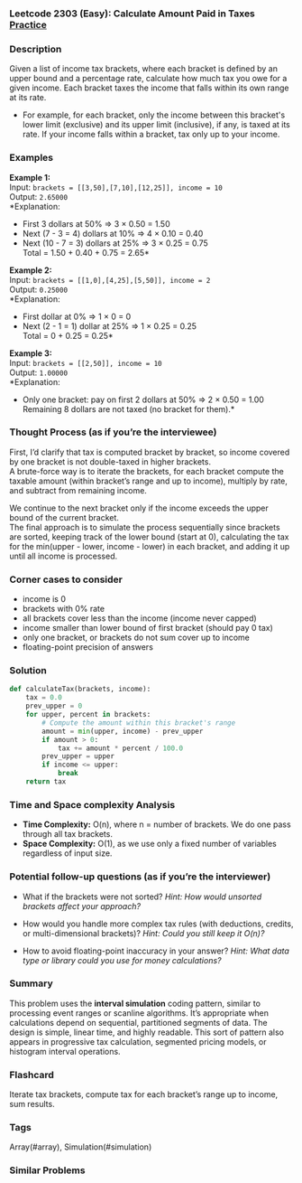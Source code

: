 ### Leetcode 2303 (Easy): Calculate Amount Paid in Taxes [Practice](https://leetcode.com/problems/calculate-amount-paid-in-taxes)

### Description  
Given a list of income tax brackets, where each bracket is defined by an upper bound and a percentage rate, calculate how much tax you owe for a given income. Each bracket taxes the income that falls within its own range at its rate.  
- For example, for each bracket, only the income between this bracket's lower limit (exclusive) and its upper limit (inclusive), if any, is taxed at its rate. If your income falls within a bracket, tax only up to your income.

### Examples  

**Example 1:**  
Input: `brackets = [[3,50],[7,10],[12,25]], income = 10`  
Output: `2.65000`  
*Explanation:  
- First 3 dollars at 50% ⇒ 3 × 0.50 = 1.50  
- Next (7 - 3 = 4) dollars at 10% ⇒ 4 × 0.10 = 0.40  
- Next (10 - 7 = 3) dollars at 25% ⇒ 3 × 0.25 = 0.75  
Total = 1.50 + 0.40 + 0.75 = 2.65*

**Example 2:**  
Input: `brackets = [[1,0],[4,25],[5,50]], income = 2`  
Output: `0.25000`  
*Explanation:  
- First dollar at 0% ⇒ 1 × 0 = 0  
- Next (2 - 1 = 1) dollar at 25% ⇒ 1 × 0.25 = 0.25  
Total = 0 + 0.25 = 0.25*

**Example 3:**  
Input: `brackets = [[2,50]], income = 10`  
Output: `1.00000`  
*Explanation:  
- Only one bracket: pay on first 2 dollars at 50% ⇒ 2 × 0.50 = 1.00  
Remaining 8 dollars are not taxed (no bracket for them).*

### Thought Process (as if you’re the interviewee)  
First, I’d clarify that tax is computed bracket by bracket, so income covered by one bracket is not double-taxed in higher brackets.  
A brute-force way is to iterate the brackets, for each bracket compute the taxable amount (within bracket’s range and up to income), multiply by rate, and subtract from remaining income.

We continue to the next bracket only if the income exceeds the upper bound of the current bracket.  
The final approach is to simulate the process sequentially since brackets are sorted, keeping track of the lower bound (start at 0), calculating the tax for the min(upper - lower, income - lower) in each bracket, and adding it up until all income is processed.

### Corner cases to consider  
- income is 0  
- brackets with 0% rate  
- all brackets cover less than the income (income never capped)  
- income smaller than lower bound of first bracket (should pay 0 tax)  
- only one bracket, or brackets do not sum cover up to income  
- floating-point precision of answers

### Solution

```python
def calculateTax(brackets, income):
    tax = 0.0
    prev_upper = 0
    for upper, percent in brackets:
        # Compute the amount within this bracket's range
        amount = min(upper, income) - prev_upper
        if amount > 0:
            tax += amount * percent / 100.0
        prev_upper = upper
        if income <= upper:
            break
    return tax
```

### Time and Space complexity Analysis  

- **Time Complexity:** O(n), where n = number of brackets. We do one pass through all tax brackets.
- **Space Complexity:** O(1), as we use only a fixed number of variables regardless of input size.

### Potential follow-up questions (as if you’re the interviewer)  

- What if the brackets were not sorted?
  *Hint: How would unsorted brackets affect your approach?*

- How would you handle more complex tax rules (with deductions, credits, or multi-dimensional brackets)?
  *Hint: Could you still keep it O(n)?*

- How to avoid floating-point inaccuracy in your answer?
  *Hint: What data type or library could you use for money calculations?*

### Summary
This problem uses the **interval simulation** coding pattern, similar to processing event ranges or scanline algorithms. It’s appropriate when calculations depend on sequential, partitioned segments of data. The design is simple, linear time, and highly readable. This sort of pattern also appears in progressive tax calculation, segmented pricing models, or histogram interval operations.


### Flashcard
Iterate tax brackets, compute tax for each bracket’s range up to income, sum results.

### Tags
Array(#array), Simulation(#simulation)

### Similar Problems
